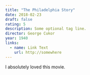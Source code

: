 ```yaml
---
title: "The Philadelphia Story"
date: 2018-02-23
draft: false
rating: 5
description: Some optional tag line.
director: George Cukor
year: 1940
links:
  - name: Link Text
    url: http://somewhere
---
```


I absolutely loved this movie.
